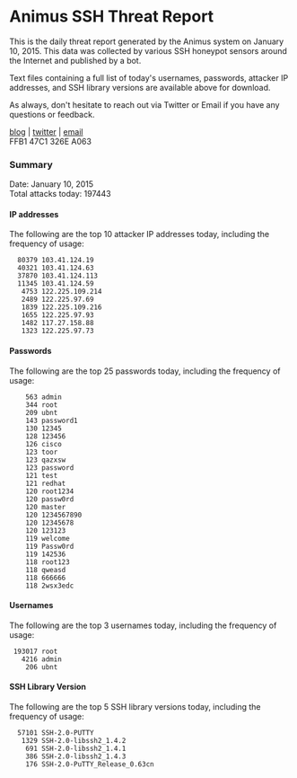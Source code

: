 # Animus SSH Threat Report

This is the daily threat report generated by the Animus system on January 10, 2015. This data was collected by various SSH honeypot sensors around the Internet and published by a bot.  

Text files containing a full list of today's usernames, passwords, attacker IP addresses, and SSH library versions are available above for download.  

As always, don't hesitate to reach out via Twitter or Email if you have any questions or feedback.  

[blog](http://morris.guru) | [twitter](https://twitter.com/andrew___morris) | [email](mailto:andrew@morris.guru)  
FFB1 47C1 326E A063  

### Summary

Date: January 10, 2015  
Total attacks today: 197443  

#### IP addresses
The following are the top 10 attacker IP addresses today, including the frequency of usage:
```
  80379 103.41.124.19
  40321 103.41.124.63
  37870 103.41.124.113
  11345 103.41.124.59
   4753 122.225.109.214
   2489 122.225.97.69
   1839 122.225.109.216
   1655 122.225.97.93
   1482 117.27.158.88
   1323 122.225.97.73
```

#### Passwords
The following are the top 25 passwords today, including the frequency of usage:
```
    563 admin
    344 root
    209 ubnt
    143 password1
    130 12345
    128 123456
    126 cisco
    123 toor
    123 qazxsw
    123 password
    121 test
    121 redhat
    120 root1234
    120 passw0rd
    120 master
    120 1234567890
    120 12345678
    120 123123
    119 welcome
    119 Passw0rd
    119 142536
    118 root123
    118 qweasd
    118 666666
    118 2wsx3edc
```

#### Usernames
The following are the top 3 usernames today, including the frequency of usage:
```
 193017 root
   4216 admin
    206 ubnt
```

#### SSH Library Version
The following are the top 5 SSH library versions today, including the frequency of usage:
```
  57101 SSH-2.0-PUTTY
   1329 SSH-2.0-libssh2_1.4.2
    691 SSH-2.0-libssh2_1.4.1
    386 SSH-2.0-libssh2_1.4.3
    176 SSH-2.0-PuTTY_Release_0.63cn
```
